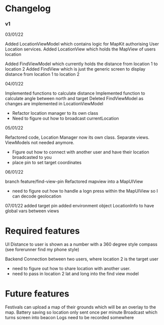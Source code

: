 #  Changelog

### v1

03/01/22
 
Added LocationViewModel which contains logic for MapKit authorising User Location services.
Added LocationView which holds the MapView of users location

Added FindViewModel which currently holds the distance from location 1 to location 2
Added FindView which is just the generic screen to display distance from location 1 to location 2

04/01/22

Implemented functions to calculate distance 
Implemented function to calculate angle between north and target
Deleted FindViewModel as changes are implemented in LocationViewModel

- Refactor location manager to its own class
- Need to figure out how to broadcast currentLocation 

05/01/22

Refactored code, Location Manager now its own class. Separate views. ViewModels not needed anymore.

- Figure out how to connect with another user and have their location broadcasted to you
- place pin to set target coordinates

06/01/22

branch feature/find-view-pin
Refactored mapview into a MapUIView
- need to figure out how to handle a logn press within the MapUIView so I can decode geolocation

07/01/22
added target pin
added environment object LocationInfo to have global vars between views


# Required features

UI
Distance to user is shown as a number with a 360 degree style compass (see forerunner find my phone style) 

Backend
Connection between two users, where location 2 is the target user
- need to figure out how to share location with another user.
- need to pass in location 2 lat and long into the find view model
  


# Future features
Festivals can upload a map of their grounds which will be an overlay to the map.
Battery saving so location only sent once per minute
Broadcast which turns screen into beacon
Logs need to be recorded somewhere
